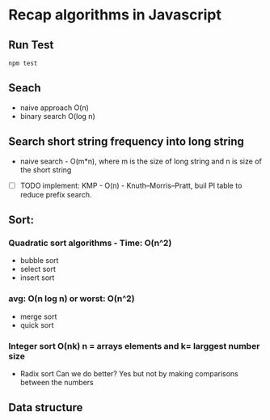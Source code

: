 # Recap algorithms in Javascript

## Run Test
``` shell
npm test
```

## Seach
- naive approach O(n)
- binary search O(log n)

## Search short string frequency into long string
- naive search - O(m*n), where m is the size of long string and n is size of the short string
- [ ] TODO implement: KMP - O(n) - Knuth–Morris–Pratt, buil PI table to reduce prefix search.

## Sort:
### Quadratic sort algorithms - Time: O(n^2)
- bubble sort
- select sort
- insert sort

### avg: O(n log n) or  worst: O(n^2)
- merge sort
- quick sort

### Integer sort O(nk) n = arrays elements and k= larggest number size
- Radix sort 
Can we do better? Yes but not by making comparisons between the numbers

## Data structure
